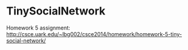 # TinySocialNetwork

Homework 5 assignment: http://csce.uark.edu/~lbg002/csce2014/homework/homework-5-tiny-social-network/
